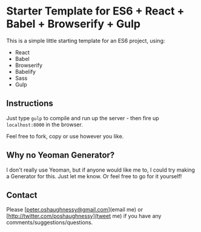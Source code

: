 # Starter Template for ES6 + React + Babel + Browserify + Gulp

This is a simple little starting template for an ES6 project, using:

 * React
 * Babel
 * Browserify
 * Babelify
 * Sass
 * Gulp

## Instructions

Just type `gulp` to compile and run up the server - then fire up `localhost:8000` in the browser.

Feel free to fork, copy or use however you like.

## Why no Yeoman Generator?

I don't really use Yeoman, but if anyone would like me to, I could try making a Generator for this.
Just let me know. Or feel free to go for it yourself!

## Contact

Please [peter.oshaughnessy@gmail.com](email me) or [http://twitter.com/poshaughnessy](tweet me)
if you have any comments/suggestions/questions.


